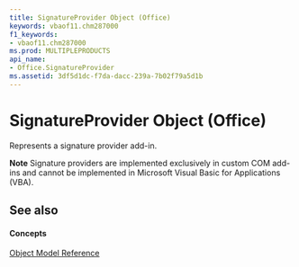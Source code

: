 ```yaml
---
title: SignatureProvider Object (Office)
keywords: vbaof11.chm287000
f1_keywords:
- vbaof11.chm287000
ms.prod: MULTIPLEPRODUCTS
api_name:
- Office.SignatureProvider
ms.assetid: 3df5d1dc-f7da-dacc-239a-7b02f79a5d1b
---
```



# SignatureProvider Object (Office)

Represents a signature provider add-in.


 **Note**  Signature providers are implemented exclusively in custom COM add-ins and cannot be implemented in Microsoft Visual Basic for Applications (VBA).


## See also


#### Concepts


[Object Model Reference](reference-object-library-reference-for-office.md)

